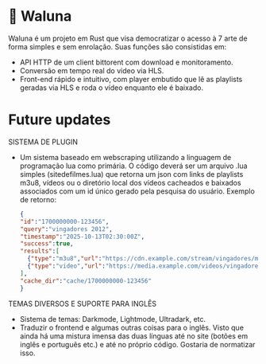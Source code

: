 # 🌙 Waluna

Waluna é um projeto em Rust que visa democratizar o acesso à 7 arte de forma simples e sem enrolação. Suas funções são consistidas em:

- API HTTP de um client bittorent com download e monitoramento.
- Conversão em tempo real do video via HLS.
- Front-end rápido e intuitivo, com player embutido que lê as playlists geradas via HLS e roda o vídeo enquanto ele é baixado.

# Future updates
SISTEMA DE PLUGIN
- Um sistema baseado em webscraping utilizando a linguagem de programação lua como primária. O código deverá ser um arquivo .lua simples (sitedefilmes.lua) que retorna um json com links de playlists m3u8, vídeos ou o diretório local dos vídeos cacheados e baixados associados com um id único gerado pela pesquisa do usuário.
  Exemplo de retorno:
  ```json
  {
  "id":"1700000000-123456",
  "query":"vingadores 2012",
  "timestamp":"2025-10-13T02:30:00Z",
  "success":true,
  "results":[
    {"type":"m3u8","url":"https://cdn.example.com/stream/vingadores/master.m3u8"},
    {"type":"video","url":"https://media.example.com/videos/vingadores.mp4"}
  ],
  "cache_dir":"cache/1700000000-123456"
  }

TEMAS DIVERSOS E SUPORTE PARA INGLÊS
- Sistema de temas: Darkmode, Lightmode, Ultradark, etc.
- Traduzir o frontend e algumas outras coisas para o inglês. Visto que ainda há uma mistura imensa das duas línguas até no site (botões em inglês e português etc.) e até no próprio código. Gostaria de normatizar isso.
  ```

